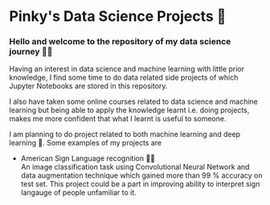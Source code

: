 # Pinky's Data Science Projects :seedling:

### Hello and welcome to the repository of my data science journey 👋🏻

Having an interest in data science and machine learning with little prior knowledge, I find some time to do data related side projects of which Jupyter Notebooks 
are stored in this repository.

I also have taken some online courses related to data science and machine learning but being able to apply the knowledge learnt i.e. doing projects, makes me more confident that what I learnt is useful to someone.

I am planning to do project related to both machine learning and deep learning :robot:. Some examples of my projects are
- American Sign Language recognition ✊🏻 <br/>
  An image classification task using Convolutional Neural Network and data augmentation technique which gained more than 99 % accuracy on test set. This project could be a part in improving ability to interpret sign langauge of people unfamiliar to it.

